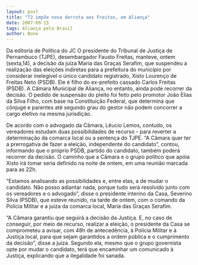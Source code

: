 ```yaml
---
layout: post
title: "TJ impõe nova derrota aos Freitas, em Aliança"
date: 2007-09-15
tags: Aliança pelo Brasil
author: None
---
```

Da editoria de Pol&iacute;tica do JC
O presidente do Tribunal de Justi&ccedil;a de Pernambuco (TJPE), desembargador Fausto Freitas, manteve, ontem (sexta,14), a decis&atilde;o da ju&iacute;za Maria das Gra&ccedil;as Serafim, que suspendeu a realiza&ccedil;&atilde;o das elei&ccedil;&otilde;es indiretas para a prefeitura do munic&iacute;pio por considerar ineleg&iacute;vel o &uacute;nico candidato registrado, Xisto Louren&ccedil;o de Freitas Neto (PSDB). Ele &eacute; filho do ex-prefeito cassado Carlos Freitas (PSDB). A C&acirc;mara Municipal de Alian&ccedil;a, no entanto, ainda pode recorrer da decis&atilde;o. 
O pedido de suspens&atilde;o do pleito foi feito pelo promotor Jo&atilde;o Elias da Silva Filho, com base na Constitui&ccedil;&atilde;o Federal, que determina que c&ocirc;njuge e parentes at&eacute; segundo grau do gestor n&atilde;o podem concorrer a cargo eletivo na mesma jurisdi&ccedil;&atilde;o. 

De acordo com o advogado da C&acirc;mara, L&ecirc;ucio Lemos, contudo, os vereadores estudam duas possibilidades de recurso - para reverter a determina&ccedil;&atilde;o da comarca local ou a senten&ccedil;a do TJPE. &ldquo;A C&acirc;mara quer ter a prerrogativa de fazer a elei&ccedil;&atilde;o, independente do candidato&rdquo;, contou, informando que o pr&oacute;prio PSDB, partido do candidato, tamb&eacute;m poder&aacute; recorrer da decis&atilde;o. O caminho que a C&acirc;mara e o grupo pol&iacute;tico que ap&oacute;ia Xisto ir&aacute; tomar seria definido na noite de ontem, em uma reuni&atilde;o marcada para as 22h. 

&ldquo;Estamos analisando as possibilidades e, entre elas, a de mudar o candidato. N&atilde;o posso adiantar nada, porque tudo ser&aacute; resolvido junto com os vereadores e o advogado&rdquo;, disse o presidente interino da Casa, Severino Silva (PSDB), que esteve reunido, na tarde de ontem, com o comando da Pol&iacute;cia Militar e a ju&iacute;za da comarca local, Maria das Gra&ccedil;as Serafim. 

&ldquo;A C&acirc;mara garantiu que seguir&aacute; a decis&atilde;o da Justi&ccedil;a. E, no caso de conseguir, por meio de recurso, realizar a elei&ccedil;&atilde;o, o presidente da Casa se comprometeu a avisar, com 48h de anteced&ecirc;ncia, &agrave; Pol&iacute;cia Militar e &agrave; Justi&ccedil;a local, para que sejam garantidos a ordem p&uacute;blica e o cumprimento da decis&atilde;o&rdquo;, disse a ju&iacute;za. Segundo ela, mesmo que o grupo governista opte por mudar o candidato, ter&aacute; que encaminhar um comunicado &agrave; Justi&ccedil;a, explicando que a ilegalidade foi sanada.  